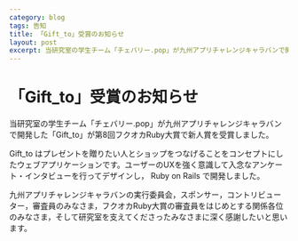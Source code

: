 ```yaml
---
category: blog
tags: 告知
title: 「Gift_to」受賞のお知らせ
layout: post
excerpt: 当研究室の学生チーム「チェバリー.pop」が九州アプリチャレンジキャラバンで開発した「Gift_to」が第8回フクオカRuby大賞で新人賞を受賞しました。
---
```

# 「Gift_to」受賞のお知らせ

当研究室の学生チーム「チェバリー.pop」が九州アプリチャレンジキャラバンで開発した「Gift_to」が第8回フクオカRuby大賞で新人賞を受賞しました。

Gift_to はプレゼントを贈りたい人とショップをつなげることをコンセプトにしたウェブアプリケーションです。ユーザーのUXを強く意識して入念なアンケート・インタビューを行ってデザインし， Ruby on Rails で開発しました。

九州アプリチャレンジキャラバンの実行委員会，スポンサー，コントリビューター，審査員のみなさま，フクオカRuby大賞の審査員をはじめとする関係各位のみなさま，そして研究室を支えてくださったみなさまに深く感謝したいと思います。

